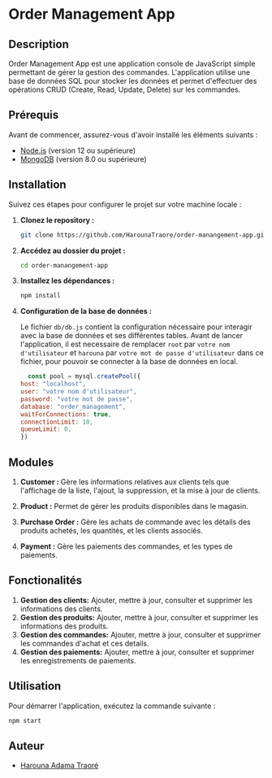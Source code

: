 # Order Management App

## Description

Order Management App est une application console de JavaScript simple permettant de gérer la gestion des commandes. L'application utilise une base de données SQL pour stocker les données et permet d'effectuer des opérations CRUD (Create, Read, Update, Delete) sur les commandes.

## Prérequis

Avant de commencer, assurez-vous d'avoir installé les éléments suivants :

- [Node.js](https://nodejs.org/) (version 12 ou supérieure)
- [MongoDB](https://dev.mysql.com/downloads/installer/) (version 8.0 ou supérieure)

## Installation

Suivez ces étapes pour configurer le projet sur votre machine locale :

1. **Clonez le repository :**

   ```bash
   git clone https://github.com/HarounaTraore/order-manangement-app.git
   ```

2. **Accédez au dossier du projet :**

   ```bash
   cd order-manangement-app
   ```

3. **Installez les dépendances :**

   ```bash
   npm install
   ```

4. **Configuration de la base de données :**

   Le fichier `db/db.js` contient la configuration nécessaire pour interagir avec la base de données et ses différentes tables.
   Avant de lancer l'application, il est necessaire de remplacer `root` par  `votre nom d'utilisateur` et `harouna` par `votre mot de passe d'utilisateur` dans ce fichier, pour pouvoir se connecter à la base de données en local.

    ```javaScript
      const pool = mysql.createPool({
   host: "localhost",
   user: "votre nom d'utilisateur",
   password: "votre mot de passe",
   database: "order_management",
   waitForConnections: true,
   connectionLimit: 10,
   queueLimit: 0,
   })
   ```

## Modules

1. **Customer :** Gère les informations relatives aux clients tels que l'affichage de la liste, l'ajout, la suppression, et la mise à jour de clients.



3. **Product :** Permet de gérer les produits disponibles dans le magasin.

4. **Purchase Order :** Gère les achats de commande avec les détails des produits achetés, les quantités, et les clients associés.


4. **Payment :** Gère les paiements des commandes, et les types de paiements.

## Fonctionalités

1. **Gestion des clients:** Ajouter, mettre à jour, consulter et supprimer les informations des clients.
2. **Gestion des produits:** Ajouter, mettre à jour, consulter et supprimer les informations des produits.
3. **Gestion des commandes:** Ajouter, mettre à jour, consulter et supprimer les commandes d'achat et ces details.
4. **Gestion des paiements:** Ajouter, mettre à jour, consulter et supprimer les enregistrements de paiements.

## Utilisation

Pour démarrer l'application, exécutez la commande suivante :

```bash
npm start
```

## Auteur

- [Harouna Adama Traoré](https://github.com/HarounaTraore/)
